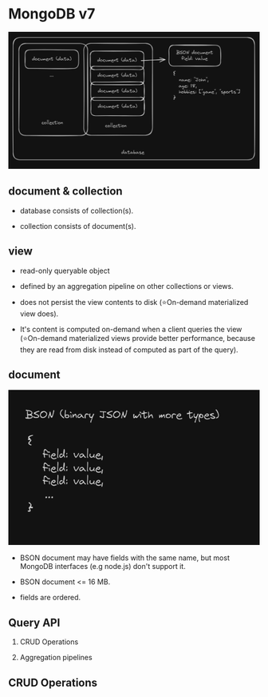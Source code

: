 # MongoDB v7

<img src=images/mongodb_basics.png />

## document & collection

- database consists of collection(s).

- collection consists of document(s).

## view

- read-only queryable object

- defined by an aggregation pipeline on other collections or views.

- does not persist the view contents to disk
  (⭐On-demand materialized view does).
- It's content is computed on-demand when a client queries the view
  (⭐On-demand materialized views provide better performance, because they are read from disk instead of computed as part of the query).

## document

<img src=images/BSON.png />

- BSON document may have fields with the same name, but most MongoDB interfaces (e.g node.js) don't support it.

- BSON document <= 16 MB.

- fields are ordered.

## Query API

1. CRUD Operations

2. Aggregation pipelines

## CRUD Operations
